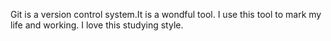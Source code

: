 Git is a version control system.It is a wondful tool.
I use this tool to mark my life and working.
I love this studying style.